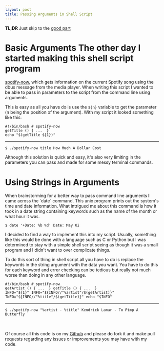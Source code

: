 ```yaml
---
layout: post
title: Passing Arguments in Shell Script
---
```


**TL;DR** Just skip to the [good part](#the-good-part)

# Basic Arguments The other day I started making this shell script program
[spotify-now](https://github.com/getmicah/spotify-now), which gets information
on the current Spotify song using the dbus message from the media player.  When
writing this script I wanted to be able to pass in parameters to the script
from the command line using arguments.

This is easy as all you have do is use the `${n}` variable to get the parameter
(n being the position of the argument). With my script it looked something like
this:

    #!/bin/bash # spotify-now
    getTitle () { ...  }
    echo "$(getTitle ${1})"

<hr class="codebreak">

    $ ./spotify-now title How Much A Dollar Cost

Although this solution is quick and easy, it's also very limiting in the
parameters you can pass and made for some messy terminal commands.

<h1 id="the-good-part">Using Strings in Arguments</h1> When brainstorming for a
better way to pass command line arguments I came across the `date` command.
This unix program prints out the system's time and date information. What
intrigued me about this command is how it took in a date string containing
keywords such as the name of the month or what hour it was.

    $ date '+Date: %b %d' Date: May 02

I decided to find a way to implement this into my script. Usually, something
like this would be done with a language such as C or Python but I was
determined to stay with a simple shell script seeing as though it was a small
program and I didn't want to over complicate things.

To do this sort of thing in shell script all you have to do is replace the
keywords in the string argument with the data you want. You have to do this for
each keyword and error checking can be tedious but really not much worse than
doing in any other language.

    #!/bin/bash # spotify-now
    getArtist () { ...  } getTitle () { ...  }
    INFO="${1}" INFO="${INFO//"%artist"/$(getArtist)}"
    INFO="${INFO//"%title"/$(getTitle)}" echo "$INFO"

<hr class="codebreak">

    $ ./spotify-now "%artist - %title" Kendrick Lamar - To Pimp A Butterfly

<br><br> Of course all this code is on my
[Github](https://github.com/getmicah/spotify-now) and please do fork it and
make pull requests regarding any issues or improvements you may have with my
code.
